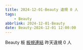 ```yaml
---
title: 2024-12-01-Beauty 違規 0 人
tags:
    - Beauty
abbrlink: 2024-12-01-Beauty
date: Beauty-2024-12-01 12:00:00
---
```

Beauty 板 [板規連結](https://www.ptt.cc/bbs/Beauty/M.1630069980.A.84B.html)
昨天違規 0 人
